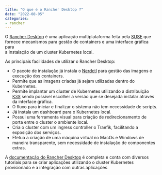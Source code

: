 ```yaml
---
title: "O que é o Rancher Desktop ?"
date: "2022-08-05"
categories: 
- rancher
---
```


O [Rancher Desktop](https://rancherdesktop.io) é uma aplicação multiplataforma feita pela [SUSE](https://www.suse.com/) que fornece mecanismos para gestão de containers e uma interface gráfica para  
a instalação de um cluster Kubernetes local.

As principais facilidades de utilizar o Rancher Desktop:

- O pacote de instalação já instala o [Nerdctl](https://github.com/containerd/nerdctl) para gestão das imagens e execução dos containers.
- Permite que as imagens criadas já sejam utilizadas dentro do Kubernetes.
- Permite implantar um cluster de Kubernetes utilizando a distribuição [K3S](https://k3s.io/) sendo possível escolher a versão que se desejada instalar através da interface gráfica.
- O fluxo para iniciar e finalizar o sistema não tem necessidade de scripts.
- Já instala um dashboard para o Kubernetes local.
- Possui uma ferramenta visual para criação de redirecionamento de porta entre o cluster o ambiente local.
- Cria o cluster com um ingress controller o Traefik, facilitando a exposição dos serviços.
- Efetua a criação de uma máquina virtual no MacOs e Windows de maneira transparente, sem necessidade de instalação de componentes extras.

A [documentação do Rancher Desktop](https://docs.rancherdesktop.io/how-to-guides/hello-world-example) é completa e conta com diversos tutoriais para se criar aplicações utilizando o cluster Kubernetes provisionado e a integração com outras aplicações.
